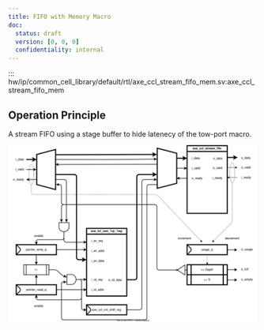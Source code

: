 ```yaml
---
title: FIFO with Memory Macro
doc:
  status: draft
  version: [0, 0, 0]
  confidentiality: internal
---
```


::: hw/ip/common_cell_library/default/rtl/axe_ccl_stream_fifo_mem.sv:axe_ccl_stream_fifo_mem


## Operation Principle

A stream FIFO using a stage buffer to hide latenecy of the tow-port macro.

![Functional Schematic: FIFO with Memory Macro](./figures/fifo_mem.drawio.svg)
